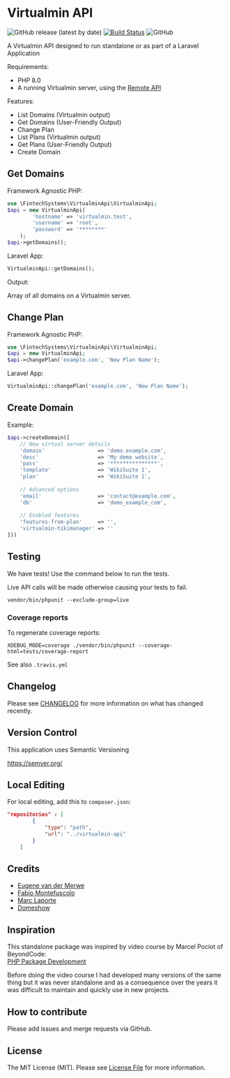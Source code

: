 # Virtualmin API
![GitHub release (latest by date)](https://img.shields.io/github/v/release/fintech-systems/virtualmin-api) [![Build Status](https://app.travis-ci.com/fintech-systems/virtualmin-api.svg?branch=main)](https://app.travis-ci.com/fintech-systems/virtualmin-api) ![GitHub](https://img.shields.io/github/license/fintech-systems/virtualmin-api)

A Virtualmin API designed to run standalone or as part of a Laravel Application

Requirements:

- PHP 8.0
- A running Virtualmin server, using the [Remote API](https://www.virtualmin.com/documentation/developer/http/)

Features:

- List Domains (Virtualmin output)
- Get Domains (User-Friendly Output)
- Change Plan
- List Plans (Virtualmin output)
- Get Plans (User-Friendly Output)
- Create Domain

## Get Domains

Framework Agnostic PHP:

```php
use \FintechSystems\VirtualminApi\VirtualminApi;
$api = new VirtualminApi(
        'hostname' => 'virtualmin.test',
        'username' => 'root',
        'password' => '********'
    );
$api->getDomains();
```

Laravel App:

```php
VirtualminApi::getDomains();
```

Output:

Array of all domains on a Virtualmin server.

## Change Plan

Framework Agnostic PHP:

```php
use \FintechSystems\VirtualminApi\VirtualminApi;
$api = new VirtualminApi;
$api->changePlan('example.com', 'New Plan Name');
```

Laravel App:

```php
VirtualminApi::changePlan('example.com', 'New Plan Name');
```

## Create Domain

Example:

```php
$api->createDomain([
    // New virtual server details
    'domain'                 => 'demo.example.com',
    'desc'                   => 'My demo website',
    'pass'                   => '***************',
    'template'               => 'WikiSuite 1',
    'plan'                   => 'WikiSuite 1',
    
    // Advanced options
    'email'                  => 'contact@example.com',
    'db'                     => 'demo_example_com',
    
    // Enabled features
    'features-from-plan'     => '',
    'virtualmin-tikimanager' => ''
]))
```

## Testing

We have tests! Use the command below to run the tests.

Live API calls will be made otherwise causing your tests to fail.

`vendor/bin/phpunit --exclude-group=live`

### Coverage reports

To regenerate coverage reports:

`XDEBUG_MODE=coverage ./vendor/bin/phpunit --coverage-html=tests/coverage-report`

See also `.travis.yml`

## Changelog

Please see [CHANGELOG](CHANGELOG.md) for more information on what has changed recently.

## Version Control

This application uses Semantic Versioning

https://semver.org/

## Local Editing

For local editing, add this to `composer.json`:

```json
"repositories" : [
        {
            "type": "path",
            "url": "../virtualmin-api"
        }
    ]
```
## Credits

- [Eugene van der Merwe](https://github.com/eugenevdm)
- [Fabio Montefuscolo](https://github.com/fabiomontefuscolo)
- [Marc Laporte](https://github.com/marclaporte)
- [Domeshow](https://github.com/Domeshow)

## Inspiration

This standalone package was inspired by video course by Marcel Pociot of BeyondCode:<br>
[PHP Package Development](https://beyondco.de/video-courses/php-package-development)

Before doing the video course I had developed many versions of the same thing but it was never standalone and as a consequence over the years it was difficult to maintain and quickly use in new projects.

## How to contribute

Please add issues and merge requests via GitHub. 

## License

The MIT License (MIT). Please see [License File](LICENSE.md) for more information.

